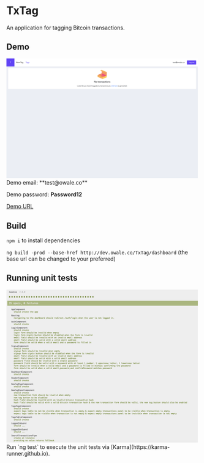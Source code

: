 # TxTag

An application for tagging Bitcoin transactions.

## Demo
<img src="https://raw.githubusercontent.com/ola-wale/TxTag/master/gitassets/demo.png" alt="Demo" style="width: 500px;"/>
Demo email: **test@owale.co**


Demo password: **Password12**

[Demo URL](http://dev.owale.co/TxTag/dashboard/tags)

## Build

`npm i` to install dependencies

`ng build -prod --base-href http://dev.owale.co/TxTag/dashboard`
(the base url can be changed to your preferred)

## Running unit tests
<img src="https://github.com/ola-wale/TxTag/blob/master/gitassets/test.png" alt="Test" style="width: 500px;"/>
Run `ng test` to execute the unit tests via [Karma](https://karma-runner.github.io).
